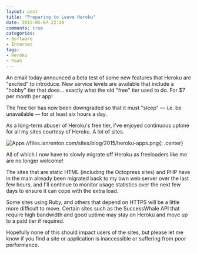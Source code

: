 ```yaml
---
layout: post
title: "Preparing to Leave Heroku"
date: 2015-05-07 22:20
comments: true
categories: 
- Software
- Internet
tags:
- Heroku
- PaaS
---
```


An email today announced a beta test of some new features that Heroku are "excited" to introduce. New service levels are available that include a "hobby" tier that does... exactly what the old "free" tier used to do. For $7 per month per app!

The free tier has now been downgraded so that it must "sleep" &mdash; i.e. be unavailable &mdash; for at least six hours a day.

As a long-term abuser of Heroku's free tier, I've enjoyed continuous uptime for all my sites courtesy of Heroku. A lot of sites.

![Apps //files.ianrenton.com/sites/blog/2015/heroku-apps.png](Heroku){: .center}

All of which I now have to slowly migrate off Heroku as freeloaders like me are no longer welcome!

The sites that are static HTML (including the Octopress sites) and PHP have in the main already been migrated back to my own web server over the last few hours, and I'll continue to monitor usage statistics over the next few days to ensure it can cope with the extra load.

Some sites using Ruby, and others that depend on HTTPS will be a little more difficult to move. Certain sites such as the SuccessWhale API that require high bandwidth and good uptime may stay on Heroku and move up to a paid tier if required.

Hopefully none of this should impact users of the sites, but please let me know if you find a site or application is inaccessible or suffering from poor performance.
